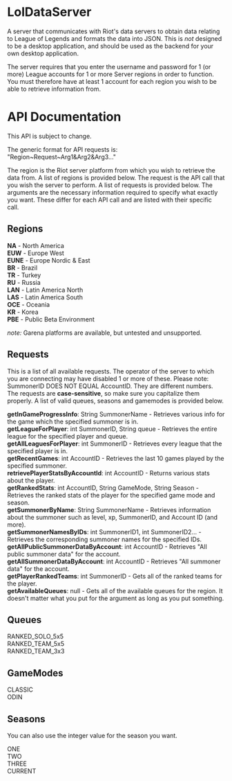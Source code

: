 LolDataServer
=============

A server that communicates with Riot's data servers to obtain data relating to League of Legends and formats the data into JSON.
This is *not* designed to be a desktop application, and should be used as the backend for your own desktop application.

The server requires that you enter the username and password for 1 (or more) League accounts for 1 or more Server regions in order to function. You must therefore have at least 1 account for each region you wish to be able to retrieve information from.

API Documentation
=================

This API is subject to change.

The generic format for API requests is: "Region~Request~Arg1&Arg2&Arg3..."

The region is the Riot server platform from which you wish to retrieve the data from. A list of regions is provided below.
The request is the API call that you wish the server to perform. A list of requests is provided below.
The arguments are the necessary information required to specify what exactly you want. These differ for each API call and are listed with their specific call.

Regions
-------

**NA**    - North America  
**EUW**  - Europe West  
**EUNE**  - Europe Nordic & East  
**BR**    - Brazil  
**TR**    - Turkey  
**RU**    - Russia  
**LAN**   - Latin America North  
**LAS**  - Latin America South  
**OCE**   - Oceania  
**KR**    - Korea  
**PBE**   - Public Beta Environment  


*note:* Garena platforms are available, but untested and unsupported.

Requests
--------

This is a list of all available requests. The operator of the server to which you are connecting may have disabled 1 or more of these. Please note: SummonerID DOES NOT EQUAL AccountID. They are different numbers. The requests are **case-sensitive**, so make sure you capitalize them properly. A list of valid queues, seasons and gamemodes is provided below.

**getInGameProgressInfo**: String SummonerName - Retrieves various info for the game which the specified summoner is in.  
**getLeagueForPlayer**: int SummonerID, String queue - Retrieves the entire league for the specified player and queue.  
**getAllLeaguesForPlayer**: int SummonerID - Retrieves every league that the specified player is in.  
**getRecentGames**: int AccountID - Retrieves the last 10 games played by the specified summoner.  
**retrievePlayerStatsByAccountId**:  int AccountID - Returns various stats about the player.  
**getRankedStats**: int AccountID, String GameMode, String Season - Retrieves the ranked stats of the player for the specified game mode and season.  
**getSummonerByName**: String SummonerName - Retrieves information about the summoner such as level, xp, SummonerID, and Account ID (and more).  
**getSummonerNamesByIDs**: int SummonerID1, int SummonerID2... - Retrieves the corresponding summoner names for the specified IDs.  
**getAllPublicSummonerDataByAccount**: int AccountID - Retrieves "All public summoner data" for the account.  
**getAllSummonerDataByAccount**: int AccountID - Retrieves "All summoner data" for the account.  
**getPlayerRankedTeams**: int SummonerID - Gets all of the ranked teams for the player.  
**getAvailableQueues**: null - Gets all of the available queues for the region. It doesn't matter what you put for the argument as long as you put something.

Queues
------

RANKED_SOLO_5x5  
RANKED_TEAM_5x5  
RANKED_TEAM_3x3  

GameModes
---------

CLASSIC  
ODIN

Seasons
-------

You can also use the integer value for the season you want.

ONE  
TWO  
THREE  
CURRENT  
